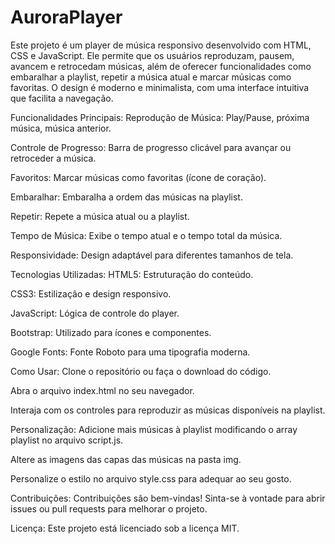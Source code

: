 # AuroraPlayer

Este projeto é um player de música responsivo desenvolvido com HTML, CSS e JavaScript. Ele permite que os usuários reproduzam, pausem, avancem e retrocedam músicas, além de oferecer funcionalidades como embaralhar a playlist, repetir a música atual e marcar músicas como favoritas. O design é moderno e minimalista, com uma interface intuitiva que facilita a navegação.

Funcionalidades Principais:
Reprodução de Música: Play/Pause, próxima música, música anterior.

Controle de Progresso: Barra de progresso clicável para avançar ou retroceder a música.

Favoritos: Marcar músicas como favoritas (ícone de coração).

Embaralhar: Embaralha a ordem das músicas na playlist.

Repetir: Repete a música atual ou a playlist.

Tempo de Música: Exibe o tempo atual e o tempo total da música.

Responsividade: Design adaptável para diferentes tamanhos de tela.

Tecnologias Utilizadas:
HTML5: Estruturação do conteúdo.

CSS3: Estilização e design responsivo.

JavaScript: Lógica de controle do player.

Bootstrap: Utilizado para ícones e componentes.

Google Fonts: Fonte Roboto para uma tipografia moderna.

Como Usar:
Clone o repositório ou faça o download do código.

Abra o arquivo index.html no seu navegador.

Interaja com os controles para reproduzir as músicas disponíveis na playlist.

Personalização:
Adicione mais músicas à playlist modificando o array playlist no arquivo script.js.

Altere as imagens das capas das músicas na pasta img.

Personalize o estilo no arquivo style.css para adequar ao seu gosto.

Contribuições:
Contribuições são bem-vindas! Sinta-se à vontade para abrir issues ou pull requests para melhorar o projeto.

Licença:
Este projeto está licenciado sob a licença MIT.


